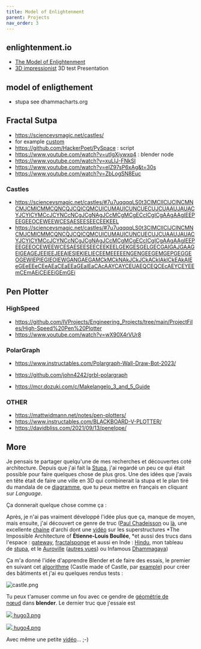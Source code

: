 ```yaml
---
title: Model of Enlightenment
parent: Projects
nav_order: 3
---
```


## enlightenment.io
- [The Model of Enlightenment](https://docs.google.com/document/u/1/d/1-id2vcxF04vzoCO1e0RcS0pihL4FuLxywz0pWGSAUA8/edit)
- [3D impressionist](http://fractal11.c1.biz/#/pr%C3%A9sentation) 3D test Presentation

## model of enligthement

- stupa see dhammacharts.org

## Fractal Sutpa

- <https://sciencevsmagic.net/castles/>
- for example [custom](https://sciencevsmagic.net/castles/#7u7uqqqqLS0t3CIICIMCINCIJCMICMMCMNCMJCQICQMCQNCQJAQICQECQAAQJEELEECEEKEETCETAETCEXCEWCESEESAESCUMAUICUICUACUJAUJCUECUNCYJCYMCYNCYICcICcJCcACcMCcNAcJCcEAcI)
- <https://github.com/HackerPoet/PySpace> : script
- <https://www.youtube.com/watch?v=utIgXiywxq4> : blender node
- <https://www.youtube.com/watch?v=xuLIJ-FNkSI>
- <https://www.youtube.com/watch?v=eIZ97sP6xAg&t=30s>
- <https://www.youtube.com/watch?v=ZbLogSN8Euc>


### Castles

- <https://sciencevsmagic.net/castles/#7u7uqqqqLS0t3CIMCIICIJCINCMNCMJCMICMMCQNCQJCQICQMCUICUMAUICUNCUECUJCUAAUJAUACYJCYICYMCcJCYNCcNCgJCgNAgJCcMCgMCgECcICgICgAAgAAgIEEPEEGEEOCEWEEWCESAESEESEECEEKEEL>
- <https://sciencevsmagic.net/castles/#7u7uqqqqLS0t3CIMCIICIJCINCMNCMJCMICMMCQNCQJCQICQMCUICUMAUICUNCUECUJCUAAUJAUACYJCYICYMCcJCYNCcNCgJCgNAgJCcMCgMCgECcICgICgAAgAAgIEEPEEGEEOCEWEEWCESAESEESEECEEKEELGEKGESGELGECGAIGAJGAAGEIGEAGEJEEIEEJEEAIESIEKIELIECEEMEEEEENGENGEEGEMGEPGEGGEOGEWIEPIEGIEOIEWGANGAEGAMCkMCkNAkJCkJCkACkIAkICkEAkAIEeGEeEEeCEeAEaCEaEEaGEaIEaCAcAAYCAYCEUAEQCEQCEcAEYCEYEEmCEmAEiCEiEEiGEmGEi>


## Pen Plotter

### HighSpeed
- <https://github.com/IVProjects/Engineering_Projects/tree/main/ProjectFiles/High-Speed%20Pen%20Plotter>
- <https://www.youtube.com/watch?v=wX90X4rVUr8>


### PolarGraph
- <https://www.instructables.com/Polargraph-Wall-Draw-Bot-2023/>
- <https://github.com/john4242/grbl-polargraph>

- <https://mcr.dozuki.com/c/Makelangelo_3_and_5_Guide>

### OTHER

- <https://mattwidmann.net/notes/pen-plotters/>
- <https://www.instructables.com/BLACKBOARD-V-PLOTTER/>
- <https://davidbliss.com/2021/09/13/penelope/>

## More

Je pensais te partager quelqu'une de mes recherches et découvertes coté architecture. Depuis que j'ai fait la [Stupa](https://observablehq.com/embed/f7289e34967b18ac), j'ai regardé un peu ce qui était possible pour faire quelques chose de plus gros. Une des idées que j'avais en tête était de faire une ville en 3D qui combinerait la stupa et le plan tiré du mandala de ce [diagramme](https://observablehq.com/embed/3915c29fed00300c), que tu peux mettre en français en cliquant sur *Language*.

Ça donnerait quelque chose comme ça :

Après, je n'ai pas vraiment développé l'idée plus que ça, manque de moyen, mais ensuite, j'ai découvert ce genre de truc ([Paul Chadeisson](https://www.youtube.com/@paulchadeisson5891) ou [là](https://www.artstation.com/pao), une excellente [chaine](https://www.youtube.com/@kingsandthings) d'archi dont une [vidéo](https://www.youtube.com/watch?v=FXVjZ8AhvTc) sur les superstructures *The Impossible Architecture of **Étienne-Louis Boullée**, *et aussi des trucs dans l'espace : [gateway](https://gatewayspaceport.com/sargon-systems/), [fractalsponge](https://fractalsponge.net/) et aussi en Inde : [Hindu](https://chaturvedimayank.wordpress.com/2022/09/07/fractal-geometry-and-hindu-temple-architecture/), mon tableau de [stupa](https://docs.google.com/spreadsheets/d/1kb6bC8-slVb0WrQweGbtNJXUKM04GOUyYk7RlRrymtI/edit?gid=614123995#gid=614123995), et le [Auroville](https://auroville.org/page/vision-of-the-city) ([autres vues](https://butdoesitfloat.com/Auroville-belongs-to-nobody-in-particular)) ou Infamous [Dhammagaya](https://www.google.com/maps/place/Dhammakaya+Temple/@14.0767371,100.6482316,3433m/data=!3m1!1e3!4m6!3m5!1s0x311d8035b5c4555f:0x1df42d7de88b747c!8m2!3d14.067286!4d100.6475051!16zL20vMDhuMjNr?entry=ttu&g_ep=EgoyMDI1MDIxMi4wIKXMDSoASAFQAw%3D%3D))

Ça m'a donné l'idée d'apprendre Blender et de faire des essais, le premier en suivant cet [algorithme](https://blog.sciencevsmagic.net/magic/castles-made-of-castles/) (Castle made of Castle, par [example](https://sciencevsmagic.net/castles/#7u7uqqqqLS0t3CIICIMCINCIJCMICMMCMNCMJCQICQMCQNCQJAQICQECQAAQJEELEECEEKEETCETAETCEXCEWCESEESAESCUMAUICUICUACUJAUJCUECUNCYJCYMCYNCYICcICcJCcACcMCcNAcJCcEAcI)) pour créer des bâtiments et j'ai eu quelques rendus tests :

![castle.png](https://mail.google.com/mail/u/0?ui=2&ik=a6404177f5&attid=0.6&permmsgid=msg-a:r-2452551061799119890&th=1951e6c3c1359204&view=fimg&fur=ip&permmsgid=msg-a:r-2452551061799119890&sz=s0-l75-ft&attbid=ANGjdJ8fowwyx8J6oJa0Z6ThSPBlQRUnwnaquVnmPOeJKqAwBiYhFElTEBps1kV_KKwUpThPFXDysoaDLAwvF-vGtM6-nri6tQ_Y4o3_AZLNaz_9sknGyHoXT4snQUQ&disp=emb&realattid=ii_m7bxw8377&zw)

Tu peux t'amuser comme un fou avec ce gendre de [géométrie de nœud](https://www.youtube.com/watch?v=utIgXiywxq4) dans **blender**. Le dernier truc que j'essaie est 

[![](https://ci3.googleusercontent.com/meips/ADKq_NakbZe_YcarsXKRLaICNfi88uKn7bvA2ZhWWds5s8idw00nUXSCp9M75IL2Zc9Y09vmSxEDO3Kv5EJUlGY9C4S4WYH8mMHfQ4qBQ1ZIlJuA5jStDSDX5sfFAw=s0-d-e1-ft#https://ssl.gstatic.com/docs/doclist/images/icon_10_generic_list.png) hugo3.png](https://drive.google.com/file/d/1Iepxm8ebyFcWsPfxcecveQpawkkdb-bY/view?usp=drive_web)

[![](https://ci3.googleusercontent.com/meips/ADKq_NakbZe_YcarsXKRLaICNfi88uKn7bvA2ZhWWds5s8idw00nUXSCp9M75IL2Zc9Y09vmSxEDO3Kv5EJUlGY9C4S4WYH8mMHfQ4qBQ1ZIlJuA5jStDSDX5sfFAw=s0-d-e1-ft#https://ssl.gstatic.com/docs/doclist/images/icon_10_generic_list.png) hugo4.png](https://drive.google.com/file/d/1-7JzJsEfKHuHvCBz4rdaH1MWzdd6k1Sr/view?usp=drive_web)

Avec même une petite [vidéo](https://drive.google.com/file/d/1Rwc3A67nsqFIzuWRwmB_kh3Ju1U8X1vX/view?usp=sharing)... ;-)


